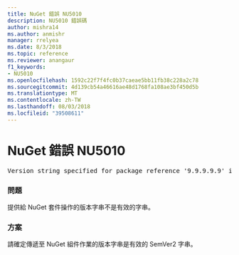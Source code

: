 ```yaml
---
title: NuGet 錯誤 NU5010
description: NU5010 錯誤碼
author: mishra14
ms.author: anmishr
manager: rrelyea
ms.date: 8/3/2018
ms.topic: reference
ms.reviewer: anangaur
f1_keywords:
- NU5010
ms.openlocfilehash: 1592c22f7f4fc0b37caeae5bb11fb38c228a2c78
ms.sourcegitcommit: 4d139cb54a46616ae48d1768fa108ae3bf450d5b
ms.translationtype: MT
ms.contentlocale: zh-TW
ms.lasthandoff: 08/03/2018
ms.locfileid: "39508611"
---
```

# <a name="nuget-error-nu5010"></a>NuGet 錯誤 NU5010
<pre>Version string specified for package reference '9.9.9.9.9' is invalid.</pre>

### <a name="issue"></a>問題

提供給 NuGet 套件操作的版本字串不是有效的字串。


### <a name="solution"></a>方案

請確定傳遞至 NuGet 組件作業的版本字串是有效的 SemVer2 字串。

